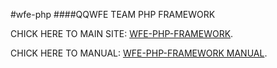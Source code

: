 #wfe-php
####QQWFE TEAM PHP FRAMEWORK

CHICK HERE TO MAIN SITE: [WFE-PHP-FRAMEWORK](http://wfe.faithlion.com "WFE-PHP-FRAMEWORK").

CHICK HERE TO MANUAL: [WFE-PHP-FRAMEWORK MANUAL](http://wfe.faithlion.com/book/index "WFE-PHP-FRAMEWORK MANUAL").
